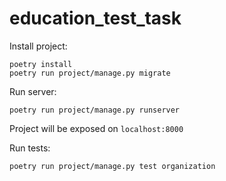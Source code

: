 # education_test_task

Install project:
```
poetry install
poetry run project/manage.py migrate
```

Run server:
```
poetry run project/manage.py runserver
```

Project will be exposed on `localhost:8000`

Run tests:
```
poetry run project/manage.py test organization
```